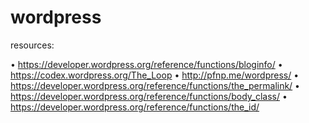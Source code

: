 # wordpress

resources:

• https://developer.wordpress.org/reference/functions/bloginfo/
• https://codex.wordpress.org/The_Loop
• http://pfnp.me/wordpress/
• https://developer.wordpress.org/reference/functions/the_permalink/
• https://developer.wordpress.org/reference/functions/body_class/
• https://developer.wordpress.org/reference/functions/the_id/